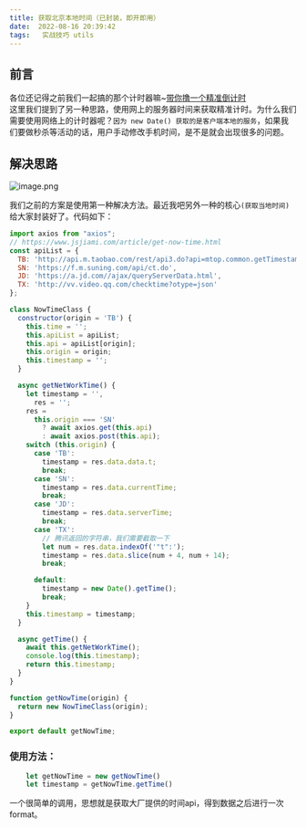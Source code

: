 ```yaml
---
title: 获取北京本地时间（已封装，即开即用） 
date:  2022-08-16 20:39:42
tags:   实战技巧 utils
---
```



## 前言
各位还记得之前我们一起搞的那个计时器嘛~[带你撸一个精准倒计时](https://juejin.cn/post/7128231937457520671)  
这里我们提到了另一种思路，使用网上的服务器时间来获取精准计时。为什么我们需要使用网络上的计时器呢？`因为 new Date() 获取的是客户端本地的服务`，如果我们要做秒杀等活动的话，用户手动修改手机时间，是不是就会出现很多的问题。

## 解决思路

![image.png](https://p3-juejin.byteimg.com/tos-cn-i-k3u1fbpfcp/2d6c05929e514e2d83e4b75791d91d7e~tplv-k3u1fbpfcp-watermark.image?)

我们之前的方案是使用第一种解决方法。最近我吧另外一种的核心`(获取当地时间)`给大家封装好了。代码如下：

```js
import axios from "axios";
// https://www.jsjiami.com/article/get-now-time.html
const apiList = {
  TB: 'http://api.m.taobao.com/rest/api3.do?api=mtop.common.getTimestamp',
  SN: 'https://f.m.suning.com/api/ct.do',
  JD: 'https://a.jd.com//ajax/queryServerData.html',
  TX: 'http://vv.video.qq.com/checktime?otype=json'
};

class NowTimeClass {
  constructor(origin = 'TB') {
    this.time = '';
    this.apiList = apiList;
    this.api = apiList[origin];
    this.origin = origin;
    this.timestamp = '';
  }

  async getNetWorkTime() {
    let timestamp = '',
      res = '';
    res =
      this.origin === 'SN'
        ? await axios.get(this.api)
        : await axios.post(this.api);
    switch (this.origin) {
      case 'TB':
        timestamp = res.data.data.t;
        break;
      case 'SN':
        timestamp = res.data.currentTime;
        break;
      case 'JD':
        timestamp = res.data.serverTime;
        break;
      case 'TX':
        // 腾讯返回的字符串，我们需要截取一下
        let num = res.data.indexOf('"t":');
        timestamp = res.data.slice(num + 4, num + 14);
        break;

      default:
        timestamp = new Date().getTime();
        break;
    }
    this.timestamp = timestamp;
  }

  async getTime() {
    await this.getNetWorkTime();
    console.log(this.timestamp);
    return this.timestamp;
  }
}

function getNowTime(origin) {
  return new NowTimeClass(origin);
}

export default getNowTime;
```

### 使用方法：

```js
    let getNowTime = new getNowTime()
    let timestamp = getNowTime.getTime()
```

一个很简单的调用，思想就是获取大厂提供的时间api，得到数据之后进行一次format。